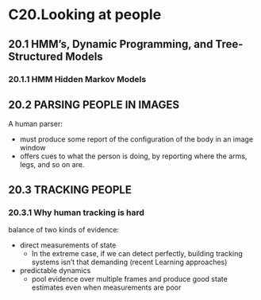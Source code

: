 # C20.Looking at people

## 20.1 HMM’s, Dynamic Programming, and Tree-Structured Models

### 20.1.1 HMM Hidden Markov Models


## 20.2 PARSING PEOPLE IN IMAGES

A human parser:

* must produce some report of the configuration of the body in an image window
* offers cues to what the person is doing, by reporting where the arms, legs, and so on are.


## 20.3 TRACKING PEOPLE

### 20.3.1 Why human tracking is hard

balance of two kinds of evidence:

* direct measurements of state
    -  In the extreme case, if we can detect perfectly, building tracking systems isn’t that demanding (recent Learning approaches)
* predictable dynamics
    -  pool evidence over multiple frames and produce good state estimates even when measurements are poor